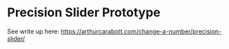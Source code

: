 # Precision Slider Prototype

See write up here: https://arthurcarabott.com/change-a-number/precision-slider/
